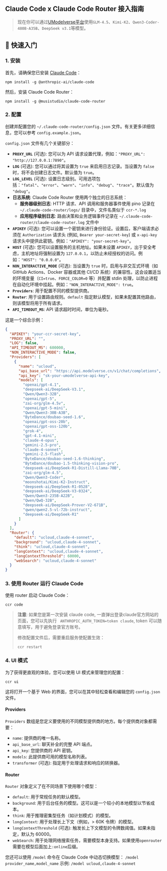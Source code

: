 ## Claude Code x Claude Code Router 接入指南


> 现在你可以通过[UModelverse平台](https://console.ucloud.cn/modelverse/model-center)使用`GLM-4.5`、`Kimi-K2`、`Qwen3-Coder-480B-A35B`、`DeepSeek v3.1`等模型。          


## 🚀 快速入门

### 1. 安装

首先，请确保您已安装 [Claude Code](https://docs.anthropic.com/en/docs/claude-code/quickstart)：

```shell
npm install -g @anthropic-ai/claude-code
```

然后，安装 Claude Code Router：

```shell
npm install -g @musistudio/claude-code-router
```

### 2. 配置

创建并配置您的 `~/.claude-code-router/config.json` 文件。有关更多详细信息，您可以参考 `config.example.json`。

`config.json` 文件有几个关键部分：
- **`PROXY_URL`** (可选): 您可以为 API 请求设置代理，例如：`"PROXY_URL": "http://127.0.0.1:7890"`。
- **`LOG`** (可选): 您可以通过将其设置为 `true` 来启用日志记录。当设置为 `false` 时，将不会创建日志文件。默认值为 `true`。
- **`LOG_LEVEL`** (可选): 设置日志级别。可用选项包括：`"fatal"`、`"error"`、`"warn"`、`"info"`、`"debug"`、`"trace"`。默认值为 `"debug"`。
- **日志系统**: Claude Code Router 使用两个独立的日志系统：
  - **服务器级别日志**: HTTP 请求、API 调用和服务器事件使用 pino 记录在 `~/.claude-code-router/logs/` 目录中，文件名类似于 `ccr-*.log`
  - **应用程序级别日志**: 路由决策和业务逻辑事件记录在 `~/.claude-code-router/claude-code-router.log` 文件中
- **`APIKEY`** (可选): 您可以设置一个密钥来进行身份验证。设置后，客户端请求必须在 `Authorization` 请求头 (例如, `Bearer your-secret-key`) 或 `x-api-key` 请求头中提供此密钥。例如：`"APIKEY": "your-secret-key"`。
- **`HOST`** (可选): 您可以设置服务的主机地址。如果未设置 `APIKEY`，出于安全考虑，主机地址将强制设置为 `127.0.0.1`，以防止未经授权的访问。例如：`"HOST": "0.0.0.0"`。
- **`NON_INTERACTIVE_MODE`** (可选): 当设置为 `true` 时，启用与非交互式环境（如 GitHub Actions、Docker 容器或其他 CI/CD 系统）的兼容性。这会设置适当的环境变量（`CI=true`、`FORCE_COLOR=0` 等）并配置 stdin 处理，以防止进程在自动化环境中挂起。例如：`"NON_INTERACTIVE_MODE": true`。
- **`Providers`**: 用于配置不同的模型提供商。
- **`Router`**: 用于设置路由规则。`default` 指定默认模型，如果未配置其他路由，则该模型将用于所有请求。
- **`API_TIMEOUT_MS`**: API 请求超时时间，单位为毫秒。

这是一个综合示例：

```json
{
  "APIKEY": "your-ccr-secret-key",
  "PROXY_URL": "",
  "LOG": false,
  "API_TIMEOUT_MS": 600000,
  "NON_INTERACTIVE_MODE": false,
  "Providers": [
    {
      "name": "ucloud",
      "api_base_url": "https://api.modelverse.cn/v1/chat/completions",
      "api_key": "sk-your-umodelverse-api-key",
      "models": [
        "openai/gpt-4.1",
        "deepseek-ai/DeepSeek-V3.1",
        "Qwen/Qwen3-32B",
        "openai/gpt-5",
        "zai-org/glm-4.5v",
        "openai/gpt-5-mini",
        "Qwen/Qwen3-30B-A3B",
        "ByteDance/doubao-seed-1.6",
        "openai/gpt-oss-20b",
        "openai/gpt-oss-120b",
        "grok-4",
        "gpt-4.1-mini",
        "claude-4-opus",
        "gemini-2.5-pro",
        "claude-4-sonnet",
        "gemini-2.5-flash",
        "ByteDance/doubao-seed-1.6-thinking",
        "ByteDance/doubao-1.5-thinking-vision-pro",
        "deepseek-ai/DeepSeek-R1-Distill-Llama-70B",
        "zai-org/glm-4.5",
        "Qwen/Qwen3-Coder",
        "moonshotai/Kimi-K2-Instruct",
        "deepseek-ai/DeepSeek-R1-0528",
        "deepseek-ai/DeepSeek-V3-0324",
        "Qwen/Qwen3-235B-A22B",
        "Qwen/QwQ-32B",
        "deepseek-ai/DeepSeek-Prover-V2-671B",
        "qwen/qwen2.5-vl-72b-instruct",
        "deepseek-ai/DeepSeek-R1"
      ]
    }
  ],
  "Router": {
    "default": "ucloud,claude-4-sonnet",
    "background": "ucloud,claude-4-sonnet",
    "think": "ucloud,claude-4-sonnet",
    "longContext": "ucloud,claude-4-sonnet",
    "longContextThreshold": 60000,
    "webSearch": "ucloud,claude-4-sonnet"
  }
}
```


### 3. 使用 Router 运行 Claude Code

使用 router 启动 Claude Code：

```shell
ccr code
```

> **注意**: 
> 如果您是第一次安装 claude code, 一直弹出登录claude官方网站的页面，您可以先执行 ` ANTHROPIC_AUTH_TOKEN=token claude`, token 可以随意填写，用于避免登录官方账号。
> 
> 修改配置文件后，需要重启服务使配置生效：
> ```shell
> ccr restart
> ```

### 4. UI 模式

为了获得更直观的体验，您可以使用 UI 模式来管理您的配置：

```shell
ccr ui
```

这将打开一个基于 Web 的界面，您可以在其中轻松查看和编辑您的 `config.json` 文件。


#### Providers

`Providers` 数组是您定义要使用的不同模型提供商的地方。每个提供商对象都需要：

-   `name`: 提供商的唯一名称。
-   `api_base_url`: 聊天补全的完整 API 端点。
-   `api_key`: 您提供商的 API 密钥。
-   `models`: 此提供商可用的模型名称列表。
-   `transformer` (可选): 指定用于处理请求和响应的转换器。

#### Router

`Router` 对象定义了在不同场景下使用哪个模型：

-   `default`: 用于常规任务的默认模型。
-   `background`: 用于后台任务的模型。这可以是一个较小的本地模型以节省成本。
-   `think`: 用于推理密集型任务（如计划模式）的模型。
-   `longContext`: 用于处理长上下文（例如，> 60K 令牌）的模型。
-   `longContextThreshold` (可选): 触发长上下文模型的令牌数阈值。如果未指定，默认为 60000。
-   `webSearch`: 用于处理网络搜索任务，需要模型本身支持。如果使用`openrouter`需要在模型后面加上`:online`后缀。


您还可以使用 `/model` 命令在 Claude Code 中动态切换模型：
`/model provider_name,model_name`
示例: `/model ucloud,claude-4-sonnet`


